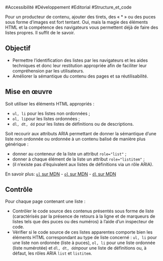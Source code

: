 
#Accessibilité #Développement #Editorial #Structure_et_code

Pour un producteur de contenu, ajouter des tirets, des « \* » ou des puces sous forme d’images est fort tentant. Oui, mais la magie des éléments HTML et la compétence des navigateurs vous permettent déjà de faire des listes propres. Il suffit de le savoir.

Objectif
--------

*   Permettre l’identification des listes par les navigateurs et les aides techniques et donc leur restitution appropriée afin de faciliter leur compréhension par les utilisateurs.
*   Améliorer la sémantique du contenu des pages et sa réutilisabilité.

Mise en œuvre
-------------

Soit utiliser les éléments HTML appropriés :

*   `ul, li` pour les listes non ordonnées ;
*   `ol, li`pour les listes ordonnées ;
*   `dl, dt, dd` pour les listes de définitions ou de descriptions.

Soit recourir aux attributs ARIA permettant de donner la sémantique d’une liste non ordonnée ou ordonnée à un contenu balisé de manière plus générique :

*   donner au conteneur de la liste un attribut `role="list"` ;
*   donner à chaque élément de la liste un attribut `role="listitem"` ;
*   (il n’existe pas d’équivalent aux listes de définitions via un rôle ARIA). 

En savoir plus: [`ul` sur MDN](https://developer.mozilla.org/fr/docs/Web/HTML/Element/ul) - [`ol` sur MDN](https://developer.mozilla.org/fr/docs/Web/HTML/Element/ol) - [`dl` sur MDN](https://developer.mozilla.org/fr/docs/Web/HTML/Element/dl)

Contrôle
--------

Pour chaque page contenant une liste :

*   Contrôler le code source des contenus présentés sous forme de liste (caractérisés par la présence de retours à la ligne et de marqueurs de listes tels que des puces ou des numéros) à l’aide d’un inspecteur de code.
*   Vérifier si le code source de ces listes apparentes comporte bien les éléments HTML correspondant au type de liste concerné : `ul, li` pour une liste non ordonnée (liste à puces), `ol, li` pour une liste ordonnée (liste numérotée) et `dl, dt, dd`npour une liste de définitions ou, à défaut, les rôles ARIA `list` et `listitem`.
